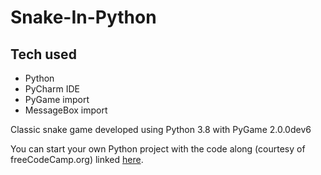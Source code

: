 # Snake-In-Python

## Tech used
* Python
* PyCharm IDE
* PyGame import
* MessageBox import

Classic snake game developed using Python 3.8 with PyGame 2.0.0dev6  

You can start your own Python project with the code along (courtesy of freeCodeCamp.org) linked [here](https://www.youtube.com/watch?v=XGf2GcyHPhc).
